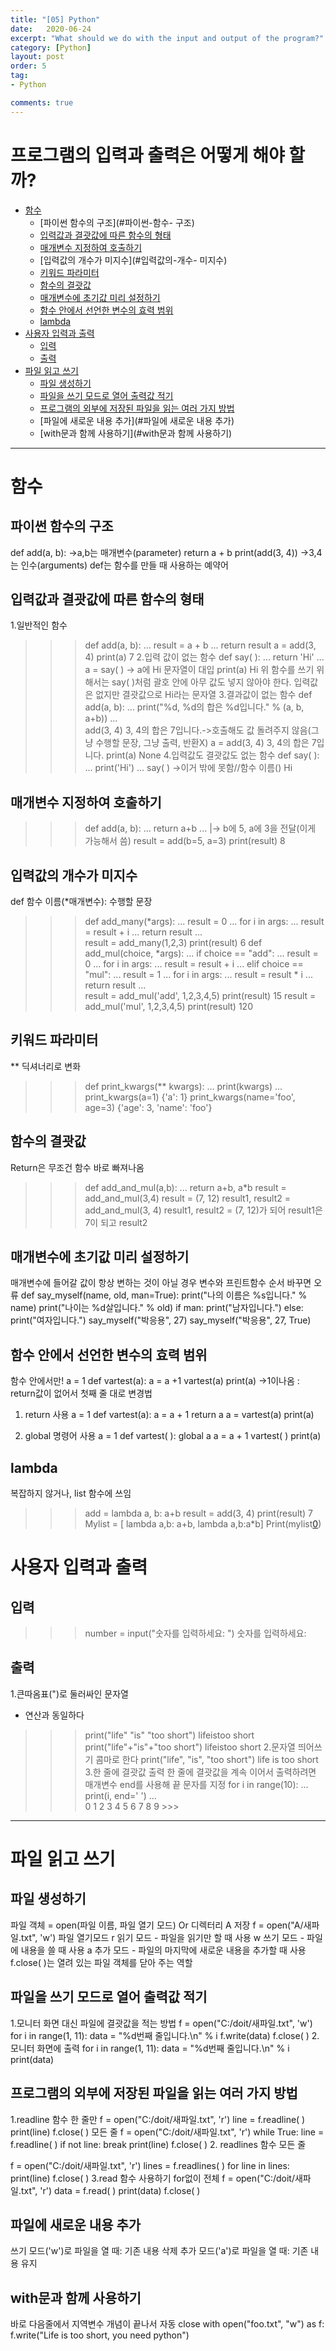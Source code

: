 ```yaml
---
title: "[05] Python"
date:   2020-06-24
excerpt: "What should we do with the input and output of the program?"
category: [Python]
layout: post
order: 5
tag:
- Python

comments: true
---
```





# 프로그램의 입력과 출력은 어떻게 해야 할까?

- [함수](#함수)
  * [파이썬 함수의 구조](#파이썬-함수- 구조)
  * [입력값과 결괏값에 따른 함수의 형태](#입력값과-결괏값에-따른-함수의-형태)
  * [매개변수 지정하여 호출하기](#매개변수-지정하여-호출하기)
  * [입력값의 개수가 미지수](#입력값의-개수- 미지수)
  * [키워드 파라미터](#키워드-파라미터)
  * [함수의 결괏값](#함수의-결괏값)
  * [매개변수에 초기값 미리 설정하기](#매개변수에-초기값-미리-설정하기)
  * [함수 안에서 선언한 변수의 효력 범위](#함수-안에서-선언-변수의-효력-범위)
  * [lambda](#lambda)
- [사용자 입력과 출력](#사용자-입력과-출력)
  * [입력](#입력)
  * [출력](#출력)
- [파일 읽고 쓰기](#파일-읽고-쓰기)
  * [파일 생성하기](#파일-생성하기)
  * [파일을 쓰기 모드로 열어 출력값 적기](#파일을-쓰기-모드로-열어-출력값-적기)
  * [프로그램의 외부에 저장된 파일을 읽는 여러 가지 방법](#프로그램의-외부에-저장된-파일을-읽는-여러-가지-방법)
  * [파일에 새로운 내용 추가](#파일에 새로운 내용 추가)
  * [with문과 함께 사용하기](#with문과 함께 사용하기)


---

# 함수
## 파이썬 함수의 구조
def add(a, b):       ->a,b는 매개변수(parameter)
    return a + b
print(add(3, 4))     ->3,4는 인수(arguments)
def는 함수를 만들 때 사용하는 예약어

## 입력값과 결괏값에 따른 함수의 형태
1.일반적인 함수
 >>> def add(a, b): 
...     result = a + b 
...     return result
>>> a = add(3, 4) 
>>> print(a)
7
2.입력 값이 없는 함수
>>> def say(  ): 
...     return 'Hi' 
...        
>>> a = say(  ) -> a에 Hi 문자열이 대입
>>> print(a)
Hi
위 함수를 쓰기 위해서는 say(  )처럼 괄호 안에 아무 값도 넣지 않아야 한다.
입력값은 없지만 결괏값으로 Hi라는 문자열
3.결과값이 없는 함수
>>> def add(a, b): 
...     print("%d, %d의 합은 %d입니다." % (a, b, a+b))
...          
>>> add(3, 4) 
3, 4의 합은 7입니다.->호출해도 값 돌려주지 않음(그냥 수행할  문장, 그냥 출력, 반환X)
>>> a = add(3, 4) 
3, 4의 합은 7입니다. 
>>> print(a)
None
4.입력값도 결괏값도 없는 함수
>>> def say(  ): 
...     print('Hi')
... 
>>> say(  ) ->이거 밖에 못함//함수 이름()
Hi

## 매개변수 지정하여 호출하기
>>> def add(a, b):
...     return a+b
... |-> b에 5, a에 3을 전달(이게 가능해서 씀)
>>> result = add(b=5, a=3) 
>>> print(result)
8

## 입력값의 개수가 미지수
def 함수 이름(*매개변수): 
     수행할 문장


>>> def add_many(*args): 
...     result = 0 
...     for i in args: 
...         result = result + i 
...     return result 
...        
>>> result = add_many(1,2,3) 
>>> print(result)
6 
>>> def add_mul(choice, *args): 
...     if choice == "add": 
...         result = 0 
...         for i in args: 
...             result = result + i 
...     elif choice == "mul": 
...         result = 1 
...         for i in args: 
...             result = result * i 
...     return result 
...      
>>> result = add_mul('add', 1,2,3,4,5) 
>>> print(result) 
15 
>>> result = add_mul('mul', 1,2,3,4,5) 
>>> print(result)
120

## 키워드 파라미터

** 딕셔너리로 변화
>>> def print_kwargs(** kwargs):
...     print(kwargs)
...
>>> print_kwargs(a=1)
{'a': 1}
>>> print_kwargs(name='foo', age=3)
{'age': 3, 'name': 'foo'}




## 함수의 결괏값
Return은 무조건 함수 바로 빠져나옴
>>> def add_and_mul(a,b): 
...     return a+b, a*b
>>> result = add_and_mul(3,4)
result = (7, 12)
>>> result1, result2 = add_and_mul(3, 4)
result1, result2 = (7, 12)가 되어 result1은 7이 되고 result2

## 매개변수에 초기값 미리 설정하기
매개변수에 들어갈 값이 항상 변하는 것이 아닐 경우
변수와 프린트함수 순서 바꾸면 오류
def say_myself(name, old, man=True): 
    print("나의 이름은 %s입니다." % name) 
    print("나이는 %d살입니다." % old) 
    if man: 
        print("남자입니다.")
    else: 
        print("여자입니다.")
say_myself("박응용", 27)
say_myself("박응용", 27, True)

## 함수 안에서 선언한 변수의 효력 범위
 함수 안에서만!
a = 1 
def vartest(a):
     a = a +1
vartest(a)
print(a)
 ->1이나옴  : return값이 없어서 첫째 줄 대로
변경법
1.	return 사용
a = 1 
def vartest(a):
a = a + 1 
return a
a = vartest(a) 
print(a)


2.	global 명령어 사용
a = 1 
def vartest(  ): 
    global a 
    a = a + 1
vartest(  ) 
print(a)

## lambda
복잡하지 않거나, list 함수에 쓰임
>>> add = lambda a, b: a+b
>>> result = add(3, 4)
>>> print(result)
7
Mylist = [ lambda a,b: a+b, lambda a,b:a*b]
Print(mylist[0](1,2))

# 사용자 입력과 출력
## 입력
>>> number = input("숫자를 입력하세요: ") 
숫자를 입력하세요:
## 출력
1.큰따옴표(")로 둘러싸인 문자열
 + 연산과 동일하다
>>> print("life" "is" "too short") 
lifeistoo short 
>>> print("life"+"is"+"too short") 
lifeistoo short
2.문자열 띄어쓰기
콤마로 한다
>>> print("life", "is", "too short") 
life is too short
3.한 줄에 결괏값 출력
한 줄에 결괏값을 계속 이어서 출력하려면 매개변수 end를 사용해 끝 문자를 지정
>>> for i in range(10): 
...     print(i, end=' ')
...     
0 1 2 3 4 5 6 7 8 9 >>>

---

# 파일 읽고 쓰기
## 파일 생성하기
파일 객체 = open(파일 이름, 파일 열기 모드)
Or 디렉터리 A 저장   f = open("A/새파일.txt", 'w')
파일 열기모드	
r	읽기 모드 - 파일을 읽기만 할 때 사용
w	쓰기 모드 - 파일에 내용을 쓸 때 사용
a	추가 모드 - 파일의 마지막에 새로운 내용을 추가할 때 사용
f.close(  )는 열려 있는 파일 객체를 닫아 주는 역할

## 파일을 쓰기 모드로 열어 출력값 적기
1.모니터 화면 대신 파일에 결괏값을 적는 방법
f = open("C:/doit/새파일.txt", 'w')
for i in range(1, 11): 
    data = "%d번째 줄입니다.\n" % i 
    f.write(data) 
f.close(  )
 2. 모니터 화면에 출력
for i in range(1, 11): 
    data = "%d번째 줄입니다.\n" % i 
    print(data)

## 프로그램의 외부에 저장된 파일을 읽는 여러 가지 방법
1.readline 함수
한 줄만
f = open("C:/doit/새파일.txt", 'r') 
line = f.readline(  ) 
print(line)
f.close(  )
모든 줄 
f = open("C:/doit/새파일.txt", 'r')
while True: 
    line = f.readline(  )
    if not line: break 
    print(line)
f.close(  )
2. readlines 함수
 모든 줄


f = open("C:/doit/새파일.txt", 'r') 
lines = f.readlines(  )
for line in lines: 
     print(line) 
f.close(  )
3.read 함수 사용하기
for없이 전체
f = open("C:/doit/새파일.txt", 'r') 
data = f.read(  )
print(data) 
f.close(  )

## 파일에 새로운 내용 추가
쓰기 모드('w')로 파일을 열 때: 기존 내용 삭제
추가 모드('a')로 파일을 열 때: 기존 내용 유지

## with문과 함께 사용하기
바로 다음줄에서 지역변수 개념이 끝나서 자동 close
with open("foo.txt", "w") as f:
    f.write("Life is too short, you need python")

